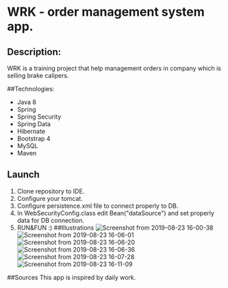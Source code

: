 # WRK - order management system app.


## Description:

WRK is a training project that help management orders in company which is selling brake calipers.

##Technologies:
<ul>
<li>Java 8
<li>Spring
<li>Spring Security
<li>Spring Data
<li>Hibernate
<li>Bootstrap 4
<li>MySQL
<li>Maven
</ul>


## Launch
1. Clone repository to IDE.
2. Configure your tomcat.
3. Configure persistence.xml file to connect properly to DB.
4. In WebSecurityConfig.class edit Bean("dataSource") and set properly data for DB connection.
5. RUN&FUN :)
##Illustrations
![Screenshot from 2019-08-23 16-00-38](https://user-images.githubusercontent.com/45847111/63598947-dc2f7080-c5c0-11e9-9a4a-e9aa4ff0d4f7.png)
![Screenshot from 2019-08-23 16-06-01](https://user-images.githubusercontent.com/45847111/63598949-ddf93400-c5c0-11e9-8e73-2dc014fdf7d2.png)
![Screenshot from 2019-08-23 16-06-20](https://user-images.githubusercontent.com/45847111/63598952-dfc2f780-c5c0-11e9-99be-616a6144acbe.png)
![Screenshot from 2019-08-23 16-06-36](https://user-images.githubusercontent.com/45847111/63598955-e0f42480-c5c0-11e9-9530-df597ba606f8.png)
![Screenshot from 2019-08-23 16-07-28](https://user-images.githubusercontent.com/45847111/63598958-e2bde800-c5c0-11e9-8eca-974b779a1c50.png)
![Screenshot from 2019-08-23 16-11-09](https://user-images.githubusercontent.com/45847111/63598961-e487ab80-c5c0-11e9-9f5f-85ef2b1e9e2d.png)

##Sources
This app is inspired by daily work.
 